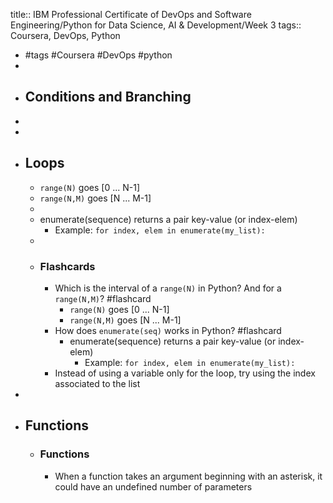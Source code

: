 title:: IBM Professional Certificate of DevOps and Software Engineering/Python for Data Science, AI & Development/Week 3
tags:: Coursera, DevOps, Python

- #tags #Coursera #DevOps #python
-
- ## Conditions and Branching
-
-
- ## Loops
	- `range(N)` goes [0 ... N-1]
	- `range(N,M)` goes [N ... M-1]
	-
	- enumerate(sequence) returns a pair key-value (or index-elem)
		- Example: `for index, elem in enumerate(my_list):`
	-
	- ### Flashcards
		- Which is the interval of a `range(N)` in Python? And for a `range(N,M)`? #flashcard
			- `range(N)` goes [0 ... N-1]
			- `range(N,M)` goes [N ... M-1]
		- How does `enumerate(seq)` works in Python? #flashcard
			- enumerate(sequence) returns a pair key-value (or index-elem)
				- Example: `for index, elem in enumerate(my_list):`
		- Instead of using a variable only for the loop, try using the index associated to the list
-
- ## Functions
	- ### Functions
		- When a function takes an argument beginning with an asterisk, it could have an undefined number of parameters